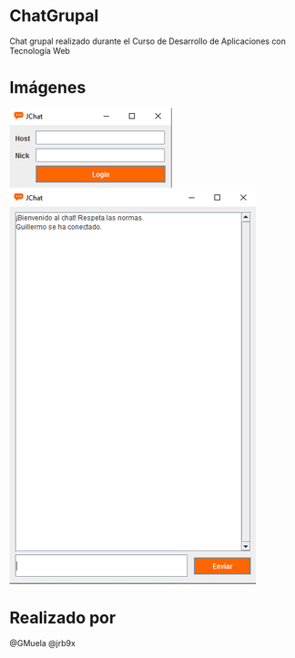 # ChatGrupal
Chat grupal realizado durante el Curso de Desarrollo de Aplicaciones con Tecnología Web
# Imágenes
![Imagen Login](https://raw.githubusercontent.com/Gmuela/ChatGrupal/master/Login.png)
![Imagen Chat](https://raw.githubusercontent.com/Gmuela/ChatGrupal/master/Chat.png)
# Realizado por
@GMuela
@jrb9x
